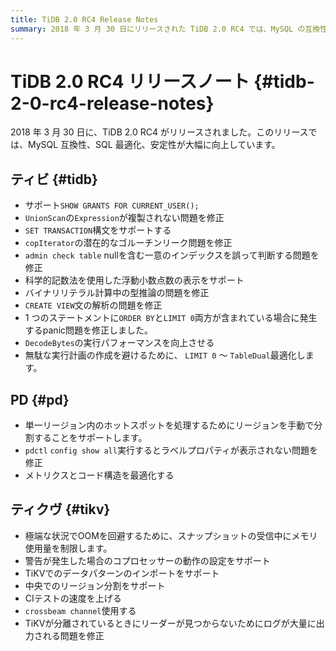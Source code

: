```yaml
---
title: TiDB 2.0 RC4 Release Notes
summary: 2018 年 3 月 30 日にリリースされた TiDB 2.0 RC4 では、MySQL の互換性、SQL の最適化、安定性が向上しています。主な更新には、TiDB、PD、TiKV でのさまざまな構文のサポート、バグ修正、パフォーマンスの最適化が含まれます。注目すべき変更には、PD での手動リージョン分割、TiKV でのメモリ使用量の制限、データ パターンのインポートのサポートなどがあります。全体として、このリリースでは機能の強化とパフォーマンスの問題への対処に重点を置いています。
---
```


# TiDB 2.0 RC4 リリースノート {#tidb-2-0-rc4-release-notes}

2018 年 3 月 30 日に、TiDB 2.0 RC4 がリリースされました。このリリースでは、MySQL 互換性、SQL 最適化、安定性が大幅に向上しています。

## ティビ {#tidb}

-   サポート`SHOW GRANTS FOR CURRENT_USER();`
-   `UnionScan`の`Expression`が複製されない問題を修正
-   `SET TRANSACTION`構文をサポートする
-   `copIterator`の潜在的なゴルーチンリーク問題を修正
-   `admin check table` nullを含む一意のインデックスを誤って判断する問題を修正
-   科学的記数法を使用した浮動小数点数の表示をサポート
-   バイナリリテラル計算中の型推論の問題を修正
-   `CREATE VIEW`文の解析の問題を修正
-   1 つのステートメントに`ORDER BY`と`LIMIT 0`両方が含まれている場合に発生するpanic問題を修正しました。
-   `DecodeBytes`の実行パフォーマンスを向上させる
-   無駄な実行計画の作成を避けるために、 `LIMIT 0` ～ `TableDual`最適化します。

## PD {#pd}

-   単一リージョン内のホットスポットを処理するためにリージョンを手動で分割することをサポートします。
-   `pdctl` `config show all`実行するとラベルプロパティが表示されない問題を修正
-   メトリクスとコード構造を最適化する

## ティクヴ {#tikv}

-   極端な状況でOOMを回避するために、スナップショットの受信中にメモリ使用量を制限します。
-   警告が発生した場合のコプロセッサーの動作の設定をサポート
-   TiKVでのデータパターンのインポートをサポート
-   中央でのリージョン分割をサポート
-   CIテストの速度を上げる
-   `crossbeam channel`使用する
-   TiKVが分離されているときにリーダーが見つからないためにログが大量に出力される問題を修正
